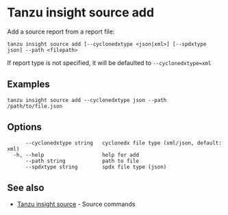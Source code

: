 # Tanzu insight source add

Add a source report from a report file:

```console
tanzu insight source add [--cyclonedxtype <json|xml>] [--spdxtype json] --path <filepath>
```
If report type is not specified, it will be defaulted to `--cyclonedxtype=xml`

## <a id='examples'></a>Examples

```console
tanzu insight source add --cyclonedxtype json --path  /path/to/file.json
```

## <a id='options'></a>Options

```console
      --cyclonedxtype string   cyclonedx file type (xml/json, default: xml)
  -h, --help                   help for add
      --path string            path to file
      --spdxtype string        spdx file type (json)
```

## <a id='see-also'></a>See also

* [Tanzu insight source](insight-source.md)	 - Source commands

